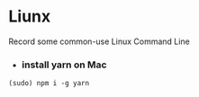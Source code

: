 # Liunx
Record some common-use Linux Command Line

* <h3>install yarn on Mac</h3>
```
(sudo) npm i -g yarn
```
